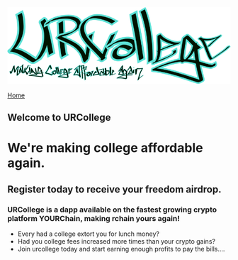 ![Image](/urcollege1.png)

[Home](https://urcollege.github.io/urcollege/) 

## Welcome to URCollege

# We're making college affordable again.
## Register today to receive your freedom airdrop.
### URCollege is a dapp available on the fastest growing crypto platform YOURChain, making rchain yours again!

- Every had a college extort you for lunch money?
- Had you college fees increased more times than your crypto gains?
- Join urcollege today and start earning enough profits to pay the bills....

